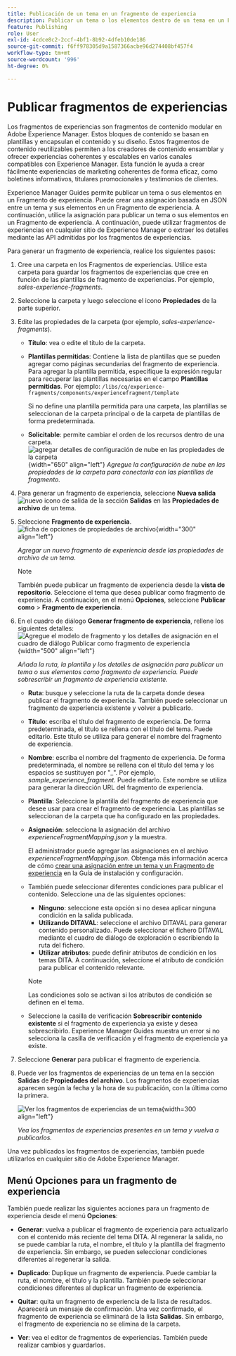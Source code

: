 ```yaml
---
title: Publicación de un tema en un fragmento de experiencia
description: Publicar un tema o los elementos dentro de un tema en un Fragmento de experiencia en AEM Guides.  Obtenga información sobre cómo ver los fragmentos de experiencias presentes para un tema y volver a publicarlos.
feature: Publishing
role: User
exl-id: 4cdce8c2-2ccf-4bf1-8b92-4dfeb10de186
source-git-commit: f6ff978305d9a1587366acbe96d274408bf457f4
workflow-type: tm+mt
source-wordcount: '996'
ht-degree: 0%

---
```


# Publicar fragmentos de experiencias

Los fragmentos de experiencias son fragmentos de contenido modular en Adobe Experience Manager. Estos bloques de contenido se basan en plantillas y encapsulan el contenido y su diseño. Estos fragmentos de contenido reutilizables permiten a los creadores de contenido ensamblar y ofrecer experiencias coherentes y escalables en varios canales compatibles con Experience Manager. Esta función le ayuda a crear fácilmente experiencias de marketing coherentes de forma eficaz, como boletines informativos, titulares promocionales y testimonios de clientes.

Experience Manager Guides permite publicar un tema o sus elementos en un Fragmento de experiencia. Puede crear una asignación basada en JSON entre un tema y sus elementos en un Fragmento de experiencia. A continuación, utilice la asignación para publicar un tema o sus elementos en un Fragmento de experiencia. A continuación, puede utilizar fragmentos de experiencias en cualquier sitio de Experience Manager o extraer los detalles mediante las API admitidas por los fragmentos de experiencias.




Para generar un fragmento de experiencia, realice los siguientes pasos:


1. Cree una carpeta en los Fragmentos de experiencias. Utilice esta carpeta para guardar los fragmentos de experiencias que cree en función de las plantillas de fragmento de experiencias. Por ejemplo, *sales-experience-fragments*.
1. Seleccione la carpeta y luego seleccione el icono **Propiedades** de la parte superior.
1. Edite las propiedades de la carpeta (por ejemplo, *sales-experience-fragments*).


   * **Título**: vea o edite el título de la carpeta.

   * **Plantillas permitidas**: Contiene la lista de plantillas que se pueden agregar como páginas secundarias del fragmento de experiencia. Para agregar la plantilla permitida, especifique la expresión regular para recuperar las plantillas necesarias en el campo **Plantillas permitidas**.
Por ejemplo:
     `/libs/cq/experience-fragments/components/experiencefragment/template`

     Si no define una plantilla permitida para una carpeta, las plantillas se seleccionan de la carpeta principal o de la carpeta de plantillas de forma predeterminada.
   * **Solicitable**: permite cambiar el orden de los recursos dentro de una carpeta.
     ![agregar detalles de configuración de nube en las propiedades de la carpeta](images/experience-fragment-folder-properties.png){width="650" align="left"}
     *Agregue la configuración de nube en las propiedades de la carpeta para conectarla con las plantillas de fragmento.*
1. Para generar un fragmento de experiencia, seleccione **Nueva salida** ![nuevo icono de salida](./images/Add_icon.svg) de la sección **Salidas** en las **Propiedades de archivo** de un tema.
1. Seleccione **Fragmento de experiencia**.\
   ![ficha de opciones de propiedades de archivo](./images/file-properties-outputs-new.png){width="300" align="left"}

   *Agregar un nuevo fragmento de experiencia desde las propiedades de archivo de un tema*.

   >[!NOTE]
   >
   > También puede publicar un fragmento de experiencia desde la **vista de repositorio**. Seleccione el tema que desea publicar como fragmento de experiencia. A continuación, en el menú **Opciones**, seleccione **Publicar como** > **Fragmento de experiencia**.

1. En el cuadro de diálogo **Generar fragmento de experiencia**, rellene los siguientes detalles:
   ![Agregue el modelo de fragmento y los detalles de asignación en el cuadro de diálogo Publicar como fragmento de experiencia](images/experience-fragment-generate.png){width="500" align="left"}

   *Añada la ruta, la plantilla y los detalles de asignación para publicar un tema o sus elementos como fragmento de experiencia. Puede sobrescribir un fragmento de experiencia existente.*

   * **Ruta**: busque y seleccione la ruta de la carpeta donde desea publicar el fragmento de experiencia. También puede seleccionar un fragmento de experiencia existente y volver a publicarlo.
   * **Título**: escriba el título del fragmento de experiencia. De forma predeterminada, el título se rellena con el título del tema. Puede editarlo. Este título se utiliza para generar el nombre del fragmento de experiencia.
   * **Nombre**: escriba el nombre del fragmento de experiencia. De forma predeterminada, el nombre se rellena con el título del tema y los espacios se sustituyen por &quot;_&quot;. Por ejemplo, *sample_experience_fragment*. Puede editarlo. Este nombre se utiliza para generar la dirección URL del fragmento de experiencia.
   * **Plantilla**: Seleccione la plantilla del fragmento de experiencia que desee usar para crear el fragmento de experiencia. Las plantillas se seleccionan de la carpeta que ha configurado en las propiedades.
   * **Asignación**: selecciona la asignación del archivo *experienceFragmentMapping.json* y la muestra.



     El administrador puede agregar las asignaciones en el archivo *experienceFragmentMapping.json*.  Obtenga más información acerca de cómo [crear una asignación entre un tema y un Fragmento de experiencia](../cs-install-guide/conf-experience-fragment-mapping-cs.md) en la Guía de instalación y configuración.

   * También puede seleccionar diferentes condiciones para publicar el contenido.  Seleccione una de las siguientes opciones:


      * **Ninguno**: seleccione esta opción si no desea aplicar ninguna condición en la salida publicada.
      * **Utilizando DITAVAL**: seleccione el archivo DITAVAL para generar contenido personalizado. Puede seleccionar el fichero DITAVAL mediante el cuadro de diálogo de exploración o escribiendo la ruta del fichero.
      * **Utilizar atributos**: puede definir atributos de condición en los temas DITA. A continuación, seleccione el atributo de condición para publicar el contenido relevante.

     >[!NOTE]
     > 
     >Las condiciones solo se activan si los atributos de condición se definen en el tema.


   * Seleccione la casilla de verificación **Sobrescribir contenido existente** si el fragmento de experiencia ya existe y desea sobrescribirlo. Experience Manager Guides muestra un error si no selecciona la casilla de verificación y el fragmento de experiencia ya existe.
1. Seleccione **Generar** para publicar el fragmento de experiencia.
1. Puede ver los fragmentos de experiencias de un tema en la sección **Salidas** de **Propiedades del archivo**. Los fragmentos de experiencias aparecen según la fecha y la hora de su publicación, con la última como la primera.

   ![Ver los fragmentos de experiencias de un tema](images/experience-fragment-outputs-new.png){width=300 align=&quot;left&quot;}

   *Vea los fragmentos de experiencias presentes en un tema y vuelva a publicarlos.*




Una vez publicados los fragmentos de experiencias, también puede utilizarlos en cualquier sitio de Adobe Experience Manager.


## Menú Opciones para un fragmento de experiencia

También puede realizar las siguientes acciones para un fragmento de experiencia desde el menú **Opciones**:

* **Generar**: vuelva a publicar el fragmento de experiencia para actualizarlo con el contenido más reciente del tema DITA. Al regenerar la salida, no se puede cambiar la ruta, el nombre, el título y la plantilla del fragmento de experiencia. Sin embargo, se pueden seleccionar condiciones diferentes al regenerar la salida.

* **Duplicado**: Duplique un fragmento de experiencia. Puede cambiar la ruta, el nombre, el título y la plantilla. También puede seleccionar condiciones diferentes al duplicar un fragmento de experiencia.

* **Quitar**: quita un fragmento de experiencia de la lista de resultados. Aparecerá un mensaje de confirmación. Una vez confirmado, el fragmento de experiencia se eliminará de la lista **Salidas**. Sin embargo, el fragmento de experiencia no se elimina de la carpeta.

* **Ver**: vea el editor de fragmentos de experiencias. También puede realizar cambios y guardarlos.
